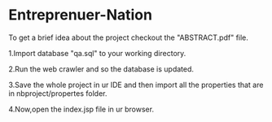 # Entreprenuer-Nation
To get a brief idea about the project checkout the "ABSTRACT.pdf" file.

1.Import database "qa.sql" to your working directory.

2.Run the web crawler and so the database is updated.

3.Save the whole project in ur IDE and then import all the properties that are in nbproject/propertes folder.

4.Now,open the index.jsp file in ur browser.
